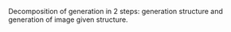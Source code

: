 Decomposition of generation in 2 steps: generation structure and generation of image given structure.
